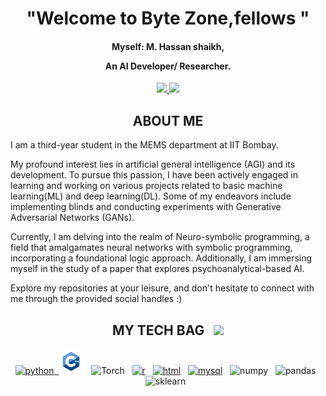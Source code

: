 
## <h1 align=center> "Welcome to Byte Zone,fellows "</h1>

<h4 align="center">
  Myself: M. Hassan shaikh,
  
  An AI Developer/ Researcher.
</h4>

<p align='center'>
  <a href='mailto:shaikhhassan0502@gmail.com' target="_blank">
      <img src='https://img.shields.io/badge/-shaikhhassan0502@gmail.com-c14438?style=flat&logo=Gmail&logoColor=white&link=mailto:shaikhhassan0502@gmail.com'>
  </a>
  
 
  <a href='https://www.linkedin.com/in/hassan-shaikh-7b3b74215/' target="_blank">
      <img src='https://img.shields.io/badge/-Hassan shaikh-0072b1?style=flat&logo=Linkedin&logoColor=white&link=https://www.linkedin.com/in/hassan-shaikh-7b3b74215'>
  </a>

<h2 align="center">
    ABOUT ME
</h2>

I am a third-year student in the MEMS department at IIT Bombay.

My profound interest lies in artificial general intelligence (AGI) and its development. To pursue this passion, I have been actively engaged in learning and working on various projects related to basic machine learning(ML) and deep learning(DL). Some of my endeavors include implementing blinds and conducting experiments with Generative Adversarial Networks (GANs).

Currently, I am delving into the realm of Neuro-symbolic programming, a field that amalgamates neural networks with symbolic programming, incorporating a foundational logic approach. Additionally, I am immersing myself in the study of a paper that explores psychoanalytical-based AI.

Explore my repositories at your leisure, and don't hesitate to connect with me through the provided social handles :)








<h2 align='center'> MY TECH BAG  &nbsp; <img src = "https://media2.giphy.com/media/QssGEmpkyEOhBCb7e1/giphy.gif?cid=ecf05e47a0n3gi1bfqntqmob8g9aid1oyj2wr3ds3mg700bl&rid=giphy.gif" width = 32px> </h2>
<p align='center'>
<a href="https://github.com/hassan-byt0?tab=repositories&q=&type=&language=c&sort=">
  <img src="https://www.vectorlogo.zone/logos/python/python-icon.svg" alt="python" width="40" height="40"/>&nbsp; 
  <img src="https://github.com/edent/SuperTinyIcons/blob/master/images/svg/cplusplus.svg" alt="C++" width="40" height="40"/></a> &nbsp;
<img src="https://www.vectorlogo.zone/logos/pytorch/pytorch-icon.svg" alt="Torch" width="40" height="40"/> &nbsp; 
<a href="https://github.com/hassan-byt0?tab=repositories&q=&type=&language=r&sort="><img src="https://www.vectorlogo.zone/logos/r-project/r-project-icon.svg" alt="r" width="40" height="40"/></a> &nbsp;
<!-- <a href="https://github.com/Sharath1036?tab=repositories&q=&type=&language=solidity&sort="><img src="https://raw.githubusercontent.com/Sharath1036/readme-icon-gen/main/solidity.png" alt="solidity" width="40" height="40"/></a> &nbsp;   -->
<a href="https://github.com/hassan-byt0?tab=repositories&q=&type=&language=html&sort="><img src="https://www.vectorlogo.zone/logos/w3_html5/w3_html5-icon.svg" alt="html" width="40" height="40"/></a> &nbsp;
<!--<a href="https://github.com/Sharath1036?tab=repositories&q=&type=&language=css&sort="><img src="https://www.vectorlogo.zone/logos/w3_css/w3_css-icon.svg" alt="css" width="40" height="40"/></a> &nbsp;
<a href="https://github.com/Sharath1036?tab=repositories&q=&type=&language=javascript&sort="><img src="https://seeklogo.com/images/J/javascript-js-logo-2949701702-seeklogo.com.png" alt="javascript" width="40" height="40"/></a> &nbsp;
<img src="https://www.vectorlogo.zone/logos/getbootstrap/getbootstrap-icon.svg" alt="bootstrap" width="40" height="40"/> &nbsp;  
<img src="https://www.vectorlogo.zone/logos/reactjs/reactjs-icon.svg" alt="react" width="40" height="40"/> &nbsp;
<!-- <img src="https://www.vectorlogo.zone/logos/nodejs/nodejs-icon.svg" alt="node" width="40" height="40"/> &nbsp;
<img src="https://img.icons8.com/ios/50/ffffff/express-js.png" alt="express" width="40" height="40"/>&nbsp; -->
<!-- <a href="https://github.com/Sharath1036?tab=repositories&q=&type=&language=handlebars&sort="><img src="https://www.vectorlogo.zone/logos/handlebarsjs/handlebarsjs-icon.svg" alt="handlebars" width="40" height="40"/></a> &nbsp;
<!--<img src="https://www.vectorlogo.zone/logos/mongodb/mongodb-icon.svg" alt="mongodb" width="40" height="40"/> &nbsp; -->
<a href="https://github.com/hassan-byt0?tab=repositories&q=&type=&language=tsql&sort=">
<img src="https://www.vectorlogo.zone/logos/mysql/mysql-icon.svg" alt="mysql" width="40" height="40"/></a> &nbsp; 
<img src="https://img.icons8.com/color/48/numpy.png" alt="numpy" width="40" height="40"/> &nbsp; 
<img src="https://img.icons8.com/color/48/pandas.png" alt="pandas" width="40" height="40"/> &nbsp; 
<img src="https://seeklogo.com/images/S/scikit-learn-logo-8766D07E2E-seeklogo.com.png" alt="sklearn" width="70" height="40"/> &nbsp; 
<!-- <img src="https://www.vectorlogo.zone/logos/figma/figma-icon.svg" alt="figma" width="40" height="40"/> &nbsp;
-->
  <br>
</p>

  
